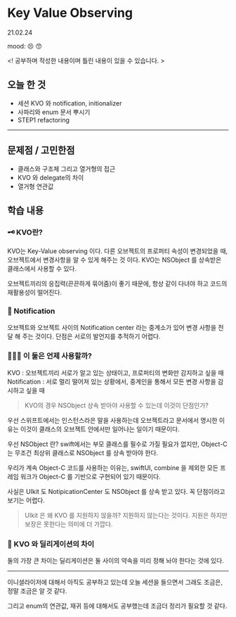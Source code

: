 # Key Value Observing 
21.02.24

mood: 😣 😙

<! 공부하며 작성한 내용이며 틀린 내용이 있을 수 있습니다. >

## 오늘 한 것
- 세션 KVO 와 notification, initionalizer 
- 사파리와 enum 문서 뿌시기
- STEP1 refactoring

---

## 문제점 / 고민한점
* 클래스와 구조체 그리고 열거형의 접근 
* KVO 와 delegate의 차이 
* 열거형 연관값

## 학습 내용
### 🗝 KVO란? 
KVO는 Key-Value observing 이다. 
다른 오브젝트의 프로퍼티 속성이 변경되었을 때, 오브젝트에서 변경사항을 알 수 있게 해주는 것 이다. 
KVO는 NSObject 를 상속받은 클래스에서 사용할 수 있다. 

오브젝트끼리의 응집력(끈끈하게 묶어줌)이 좋기 때문에, 항상 같이 다녀야 하고 코드의 재활용성이 떨어진다. 


### 🚨 Notification
오브젝트와 오브젝트 사이의 Notification center 라는 중계소가 있어 변경 사항을 전달 해 주는 것이다.
단점은 서로의 발언지를 추적하기 어렵다. 

### 🤷🏻‍♀️ 이 둘은 언제 사용할까? 
KVO : 오브젝트끼리 서로가 알고 있는 상태이고, 프로퍼티의 변화만 감지하고 싶을 때 
Notification : 서로 멀리 떨어져 있는 상황에서, 중계인을 통해서 모든 변경 사항을 감시하고 싶을 때 

> KVO의 경우 NSObject 상속 받아야 사용할 수 있는데 이것이 단점인가? 

우선 스위프트에서는 인스턴스라은 말을 사용하는데 오브젝트라고 문서에서 명시한 이유는 이것이 클래스의 오브젝트 안에서만 일어나는 일이기 때문이다. 

우선 NSObject 란? 
swift에서는 부모 클래스를 필수로 가질 필요가 없지만, Object-C 는 무조건 최상위 클래스로 NSObject 를 상속 받아야 한다. 

우리가 계속 Object-C 코드를 사용하는 이유는, swiftUI, combine 을 제외한 모든 프레임 워크가 Object-C 를 기반으로 구현되어 있기 때문이다.

사실은 UIkit 도 NotipicationCenter 도 NSObject 를 상속 받고 있다. 꼭 단점이라고 보기는 어렵다. 

> UIkit 은 왜 KVO 를 지원하지 않을까? 
지원하지 않는다는 것이다. 
지원은 하지만 보장은 못한다는 의미에 더 가깝다. 

### 🐹 KVO 와 딜리게이션의 차이 
둘의 가장 큰 차이는 딜리게이션은 둘 사이의 약속을 미리 정해 놔야 한다는 것에 있다. 

---
이니셜라이저에 대해서 아직도 공부하고 있는데 오늘 세션을 들으면서 그래도 조금은, 정말 조금은 알 것 같다. 

그리고 enum의 연관값, 재귀 등에 대해서도 공부했는데 조금더 정리가 필요할 것 같다. 